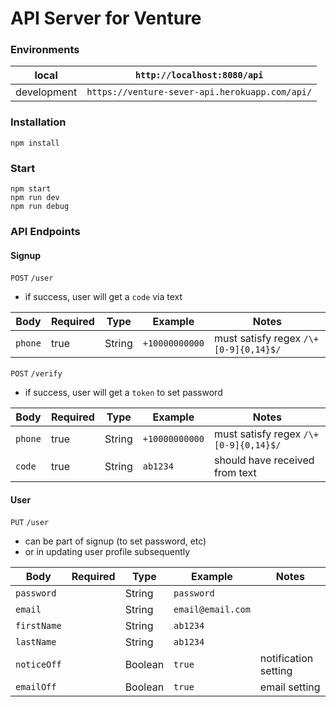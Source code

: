 # API Server for Venture

### Environments

|local| `http://localhost:8080/api`|
|-----|-----|
|development| `https://venture-sever-api.herokuapp.com/api/`|

### Installation

```
npm install
```

### Start

```
npm start
npm run dev
npm run debug
```

### API Endpoints

#### Signup ####

`POST` `/user`
* if success, user will get a `code` via text

|Body|Required|Type|Example|Notes|
|-----|-----|-----|-----|-----|
|`phone`|true|String|`+10000000000`|must satisfy regex `/\+[0-9]{0,14}$/`|

`POST` `/verify`
* if success, user will get a `token` to set password

|Body|Required|Type|Example|Notes|
|-----|-----|-----|-----|-----|
|`phone`|true|String|`+10000000000`|must satisfy regex `/\+[0-9]{0,14}$/`|
|`code`|true|String|`ab1234`|should have received from text|

#### User ####

`PUT` `/user`
* can be part of signup (to set password, etc)
* or in updating user profile subsequently

|Body|Required|Type|Example|Notes|
|-----|-----|-----|-----|-----|
|`password`||String|`password`||
|`email`||String|`email@email.com`||
|`firstName`||String|`ab1234`||
|`lastName`||String|`ab1234`||
|`noticeOff`||Boolean|`true`|notification setting|
|`emailOff`||Boolean|`true`|email setting|


